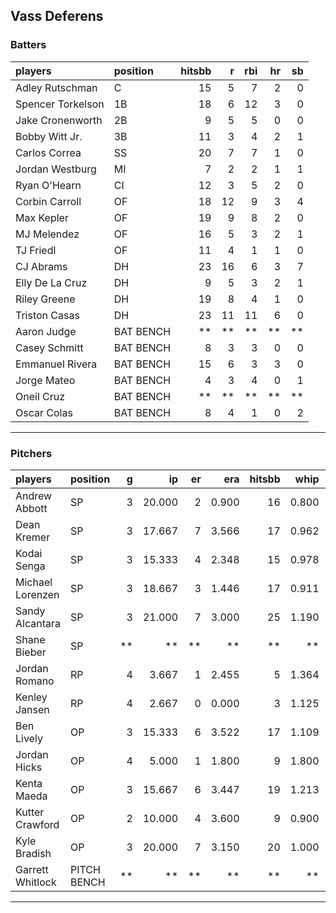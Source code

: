 ## Vass Deferens

### Batters

 
|players           |position  | hitsbb|  r| rbi| hr| sb| 
|:-----------------|:---------|------:|--:|---:|--:|--:| 
|Adley Rutschman   |C         |     15|  5|   7|  2|  0| 
|Spencer Torkelson |1B        |     18|  6|  12|  3|  0| 
|Jake Cronenworth  |2B        |      9|  5|   5|  0|  0| 
|Bobby Witt Jr.    |3B        |     11|  3|   4|  2|  1| 
|Carlos Correa     |SS        |     20|  7|   7|  1|  0| 
|Jordan Westburg   |MI        |      7|  2|   2|  1|  1| 
|Ryan O'Hearn      |CI        |     12|  3|   5|  2|  0| 
|Corbin Carroll    |OF        |     18| 12|   9|  3|  4| 
|Max Kepler        |OF        |     19|  9|   8|  2|  0| 
|MJ Melendez       |OF        |     16|  5|   3|  2|  1| 
|TJ Friedl         |OF        |     11|  4|   1|  1|  0| 
|CJ Abrams         |DH        |     23| 16|   6|  3|  7| 
|Elly De La Cruz   |DH        |      9|  5|   3|  2|  1| 
|Riley Greene      |DH        |     19|  8|   4|  1|  0| 
|Triston Casas     |DH        |     23| 11|  11|  6|  0| 
|Aaron Judge       |BAT BENCH |     **| **|  **| **| **| 
|Casey Schmitt     |BAT BENCH |      8|  3|   3|  0|  0| 
|Emmanuel Rivera   |BAT BENCH |     15|  6|   3|  3|  0| 
|Jorge Mateo       |BAT BENCH |      4|  3|   4|  0|  1| 
|Oneil Cruz        |BAT BENCH |     **| **|  **| **| **| 
|Oscar Colas       |BAT BENCH |      8|  4|   1|  0|  2| 


* * *

### Pitchers

 
|players          |position    |  g|     ip| er|   era| hitsbb|  whip| so|  w| sv| 
|:----------------|:-----------|--:|------:|--:|-----:|------:|-----:|--:|--:|--:| 
|Andrew Abbott    |SP          |  3| 20.000|  2| 0.900|     16| 0.800| 18|  2|  0| 
|Dean Kremer      |SP          |  3| 17.667|  7| 3.566|     17| 0.962| 12|  1|  0| 
|Kodai Senga      |SP          |  3| 15.333|  4| 2.348|     15| 0.978| 17|  0|  0| 
|Michael Lorenzen |SP          |  3| 18.667|  3| 1.446|     17| 0.911| 17|  2|  0| 
|Sandy Alcantara  |SP          |  3| 21.000|  7| 3.000|     25| 1.190| 19|  1|  0| 
|Shane Bieber     |SP          | **|     **| **|    **|     **|    **| **| **| **| 
|Jordan Romano    |RP          |  4|  3.667|  1| 2.455|      5| 1.364|  2|  0|  2| 
|Kenley Jansen    |RP          |  4|  2.667|  0| 0.000|      3| 1.125|  3|  0|  3| 
|Ben Lively       |OP          |  3| 15.333|  6| 3.522|     17| 1.109| 12|  0|  0| 
|Jordan Hicks     |OP          |  4|  5.000|  1| 1.800|      9| 1.800|  4|  0|  1| 
|Kenta Maeda      |OP          |  3| 15.667|  6| 3.447|     19| 1.213| 23|  0|  0| 
|Kutter Crawford  |OP          |  2| 10.000|  4| 3.600|      9| 0.900| 11|  1|  0| 
|Kyle Bradish     |OP          |  3| 20.000|  7| 3.150|     20| 1.000| 16|  1|  0| 
|Garrett Whitlock |PITCH BENCH | **|     **| **|    **|     **|    **| **| **| **| 


* * *


